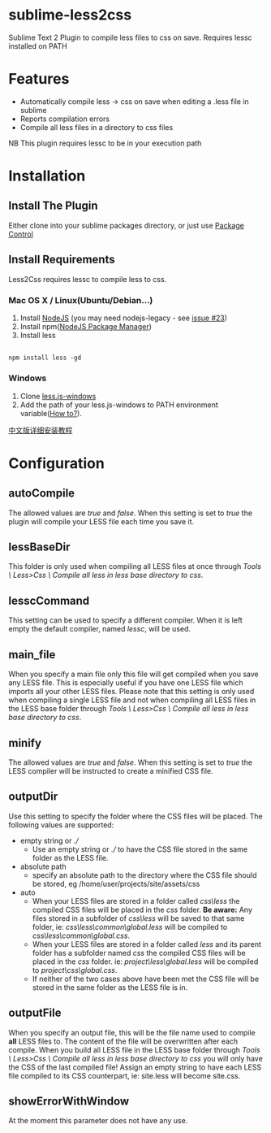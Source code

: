 # sublime-less2css

Sublime Text 2 Plugin to compile less files to css on save.
Requires lessc installed on PATH

# Features

 * Automatically compile less -> css on save when editing a .less file in sublime
 * Reports compilation errors
 * Compile all less files in a directory to css files

NB This plugin requires lessc to be in your execution path

# Installation

## Install The Plugin

Either clone into your sublime packages directory, or just use [Package Control](https://github.com/wbond/sublime_package_control/)

## Install Requirements

Less2Css requires lessc to compile less to css.

### Mac OS X / Linux(Ubuntu/Debian…)

1. Install [NodeJS](http://nodejs.org) (you may need nodejs-legacy - see [issue #23](https://github.com/timdouglas/sublime-less2css/issues/23))
2. Install npm([NodeJS Package Manager](https://npmjs.org/doc/README.html))
3. Install less

##
    npm install less -gd


### Windows

1. Clone [less.js-windows](https://github.com/duncansmart/less.js-windows)
2. Add the path of your less.js-windows to PATH environment variable([How to?](http://msdn.microsoft.com/en-us/library/ee537574.aspx)).

[中文版详细安装教程](http://fdream.net/blog/article/783.aspx)

# Configuration
## autoCompile
The allowed values are *true* and *false*. When this setting is set to *true* the plugin will compile your LESS file each time you save it.

## lessBaseDir
This folder is only used when compiling all LESS files at once through *Tools \ Less>Css \ Compile all less in less base directory to css*.

## lesscCommand
This setting can be used to specify a different compiler. When it is left empty the default compiler, named *lessc*, will be used.

## main_file
When you specify a main file only this file will get compiled when you save any LESS file. This is especially useful if you have one LESS file which imports all your other LESS files. Please note that this setting is only used when compiling a single LESS file and not when compiling all LESS files in the LESS base folder through *Tools \ Less>Css \ Compile all less in less base directory to css*.

## minify
The allowed values are *true* and *false*. When this setting is set to *true* the LESS compiler will be instructed to create a minified CSS file.

## outputDir
Use this setting to specify the folder where the CSS files will be placed. The following values are supported:
- empty string or *./*
    * Use an empty string or *./* to have the CSS file stored in the same folder as the LESS file.
- absolute path
    * specify an absolute path to the directory where the CSS file should be stored, eg /home/user/projects/site/assets/css
- auto
    * When your LESS files are stored in a folder called *css\less* the compiled CSS files will be placed in the *css* folder. **Be aware:** Any files stored in a subfolder of *css\less* will be saved to that same folder, ie: *css\less\common\global.less* will be compiled to *css\less\common\global.css*.
    * When your LESS files are stored in a folder called *less* and its parent folder has a subfolder named *css* the compiled CSS files will be placed in the *css* folder. ie: *project\less\global.less* will be compiled to *project\css\global.css*.
    * If neither of the two cases above have been met the CSS file will be stored in the same folder as the LESS file is in.

## outputFile
When you specify an output file, this will be the file name used to compile **all** LESS files to. The content of the file will be overwritten after each compile. When you build all LESS file in the LESS base folder through *Tools \ Less>Css \ Compile all less in less base directory to css* you will only have the CSS of the last compiled file! Assign an empty string to have each LESS file compiled to its CSS counterpart, ie: site.less will become site.css.

## showErrorWithWindow
At the moment this parameter does not have any use.
